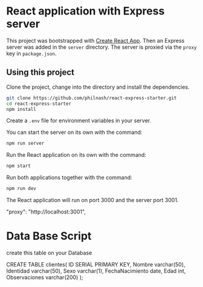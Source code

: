 # React application with Express server

This project was bootstrapped with [Create React App](https://github.com/facebookincubator/create-react-app). Then an Express server was added in the `server` directory. The server is proxied via the `proxy` key in `package.json`.

## Using this project

Clone the project, change into the directory and install the dependencies.

```bash
git clone https://github.com/philnash/react-express-starter.git
cd react-express-starter
npm install
```

Create a `.env` file for environment variables in your server.

You can start the server on its own with the command:

```bash
npm run server
```

Run the React application on its own with the command:

```bash
npm start
```

Run both applications together with the command:

```bash
npm run dev
```

The React application will run on port 3000 and the server port 3001.


"proxy": "http://localhost:3001",

# Data Base Script

create this table on your Database

CREATE TABLE clientes(
	 ID SERIAL PRIMARY KEY,
	 Nombre varchar(50),
	 Identidad varchar(50),
	 Sexo varchar(1),
	 FechaNacimiento date,
	 Edad int,
	 Observaciones varchar(200)
);
